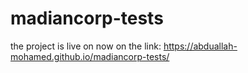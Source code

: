 # madiancorp-tests
the project is live on now on the link:
https://abduallah-mohamed.github.io/madiancorp-tests/
